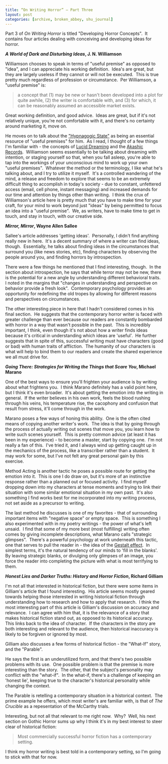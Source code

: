 ```yaml
---
title: “On Writing Horror” – Part Three
layout: post
categories: [archive, broken_abbey, shu_journal]
---
```

Part 3 of *On Writing Horror* is titled "Developing Horror Concepts". 
It contains four articles dealing with conceiving and developing ideas
for horror.

***A World of Dark and Disturbing Ideas*, J. N. Williamson**

Williamson chooses to speak in terms of "useful premise" as opposed to
"idea", and I can appreciate his working definition.  Idea's are great,
but they are largely useless if they cannot or will not be executed. 
This is true pretty much regardless of profession or circumstance.  Per
Williamson, a "useful premise" is:

> a concept that (1) may be new or hasn't been developed into a plot for
> quite awhile, (2) the writer is comfortable with, and (3) for which,
> it can be reasonably assumed an accessible market exists.

Great working definition, and good advice.  Ideas are great, but if it's
not relatively unique, you're not comfortable with it, and there's no
certainty around marketing it, move on.

He moves on to talk about the ["Hypnagogic
State"](http://en.wikipedia.org/wiki/Hypnagogic_state) as being an
essential resource of "useful premises" for him.  As I read, I thought
of a few things I'm familiar with - the concepts of [Lucid
Dreaming](http://en.wikipedia.org/wiki/Lucid_dream) and the [Akashic
Records](http://en.wikipedia.org/wiki/Akashic_records).  Williamson
seems essentially to be talking about dreaming with intention, or
staging yourself so that, when you fall asleep, you're able to tap into
the workings of your unconscious mind to work up your own "useful
premises".  Whatever the method or the terminology, I like what he's
talking about, and I try to utilize it myself.  It's a controlled
wandering of the mind, a release and freedom to explore that seems to be
an extremely difficult thing to accomplish in today's society - due to
constant, unfettered access (email, cell phone, instant messaging) and
increased demands for our time and attention by things other than
writing.  I think the crux of Williamson's article here is pretty much
that you have to make time for your craft, for your mind to work beyond
just "ideas" by being permitted to focus an idea into a "useful
premise".  We, as writers, have to make time to get in touch, and stay
in touch, with our creative side.

***Mirror, Mirror*, Wayne Allen Sallee**

Sallee's article addresses 'getting ideas'.  Personally, I didn't find
anything really new in here.  It's a decent summary of where a writer
can find ideas, though.  Essentially, he talks about finding ideas in
the circumstances that surround you (like news stories, etc), finding
characters by observing the people around you, and finding horrors by
introspection.

There were a few things he mentioned that I find interesting, though. 
In the section about introspection, he says that while terror may not be
new, there is the potential for a new angle by understanding different
behavioral traits.  I noted in the margins that "changes in
understanding and perspective on behavior provide a fresh look". 
Contemporary psychology provides an opportunity for redefining the old
tropes by allowing for different reasons and perspectives on
circumstances.

The other interesting piece in here that I hadn't considered comes in
his final section.  He suggests that the contemporary horror writer is
faced with greater challenge than ever because our readers are
constantly bombarded with horror in a way that wasn't possible in the
past.  This is incredibly important, I think, even though it's not about
how a writer finds ideas because it's critical in understanding which
ideas are 'useful'.  He further suggests that in spite of this,
successful writing must have characters (good or bad) with human traits
of affliction.  The humanity of our characters is what will help to bind
them to our readers and create the shared experience we all must drive
for.

***Going There: Strategies for Writing the Things that Scare You*,
Michael Marano**

One of the best ways to ensure you'll frighten your audience is by
writing about what frightens you.  I think Marano definitely has a valid
point here, but I think it's even broader.  It's about getting the
emotion into the writing in general.  If the writer believes in his own
work, feels the blood rushing through his veins, his temperature rise,
the cacophony and confusion that result from stress, it'll come through
in the work.

Marano poses a few ways of honing this ability.  One is the often cited
means of copying another writer's work.  The idea is that by going
through the process of actually writing out scenes that move you, you
learn how to write such scenes yourself.  This is pretty common advice
(at least it has been in my experience) - to become a master, start by
copying one.  I'm not really a fan of this.  I've tried it, and I always
wind up getting caught up in the mechanics of the process, like a
transcriber rather than a student.  It may work for some, but I've not
felt any great personal gain by this exercise.

Method Acting is another tactic he poses a possible route for getting
the emotion into it.  This is one I do draw on, but it's more of an
instinctive response rather than a planned out or focused activity.  I
find myself dropping down into my characters at tense moments and trying
to link their situation with some similar emotional situation in my own
past.  It's also something I find works best for me incorporated into my
writing process, not set aside as a precursor to writing.

The last method he discusses is one of my favorites - that of
surrounding important items with "negative space" or empty space.  This
is something I also experimented with in my poetry writings - the power
of what's left unsaid.  I find that some of my more best (most
fulfilling) writing often comes by giving incomplete descriptions, what
Marano calls "strategic glimpses".  There's a powerful psychology at
work underneath this tactic, one that serves to pull the reader in - the
idea of the [Gestalt
effect](http://en.wikipedia.org/wiki/Gestalt_psychology).  In simplest
terms, it's the natural tendency of our minds to 'fill in the blanks'. 
By leaving strategic blanks, or divulging only glimpses of an image, you
force the reader into completing the picture with what is most
terrifying to them.

***Honest Lies and Darker Truths: History and Horror Fiction*, Richard
Gilliam**

I'm not all that interested in historical fiction, but there were some
items in Gilliam's article that I found interesting.  His article seems
mostly geared towards helping those interested in writing historical
fiction through understanding how to research and how to apply that
research.  I think the most interesting part of this article is
Gilliam's discussion on accuracy and relevance.  I can agree with him
that, it is the relevance of a story that makes historical fiction stand
out, as opposed to its historical accuracy.  This links back to the idea
of character.  If the characters in the story are both interesting and
relevant to the audience, then historical inaccuracy is likely to be
forgiven or ignored by most.

Gilliam also discusses a few forms of historical fiction - the "What-If"
story, and the "Parable".

He says the first is an underutilized form, and that there's two
possible problems with its use.  One possible problem is that the
premise is more interesting than the story.  The other, that the
subject's personality may conflict with the "what-if".  In the what-if,
there's a challenge of keeping an 'honest lie', keeping true to the
character's historical personality while changing the context.

The Parable is retelling a contemporary situation in a historical
context.  The prime example he offers, which most writer's are familiar
with, is that of *The Crucible* as a repesentation of the McCarthy
trials.

Interesting, but not all that relevant to me right now.  Why?  Well, his
next section on Gothic Horror sums up why I think it's in my best
interest to steer clear of historical fiction:

> Most commercially successful horror fiction has a contemporary
> setting.

I think my horror writing is best told in a contemporary setting, so I'm
going to stick with that for now.